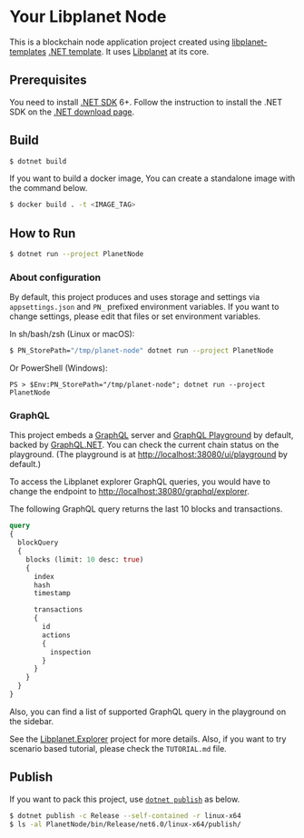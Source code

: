 Your Libplanet Node
===================

This is a blockchain node application project created using
[libplanet-templates] [.NET template].
It uses [Libplanet] at its core.

[libplanet-templates]: https://github.com/planetarium/libplanet-templates
[.NET template]: https://github.com/dotnet/templating/
[Libplanet]: https://libplanet.io/

Prerequisites
-------------

You need to install [.NET SDK] 6+. Follow the instruction to install
the .NET SDK on the [.NET download page][1].

[.NET SDK]: https://docs.microsoft.com/dotnet/core/sdk
[1]: https://dotnet.microsoft.com/download


Build
-----

```bash
$ dotnet build
```

If you want to build a docker image, You can create a standalone image
with the command below.
```bash
$ docker build . -t <IMAGE_TAG>
```

How to Run
----------

```bash
$ dotnet run --project PlanetNode
```

### About configuration
By default, this project produces and uses storage and settings via
`appsettings.json` and `PN_` prefixed environment variables. If you want to
change settings, please edit that files or set environment variables.

In sh/bash/zsh (Linux or macOS):

```sh
$ PN_StorePath="/tmp/planet-node" dotnet run --project PlanetNode
```

Or PowerShell (Windows):

```pwsh
PS > $Env:PN_StorePath="/tmp/planet-node"; dotnet run --project PlanetNode
```

### GraphQL
This project embeds a [GraphQL] server and [GraphQL Playground] by default,
backed by [GraphQL.NET]. You can check the current chain status on the
playground. (The playground is at <http://localhost:38080/ui/playground> by
default.)

To access the Libplanet explorer GraphQL queries, you would have to change the
endpoint to <http://localhost:38080/graphql/explorer>.

The following GraphQL query returns the last 10 blocks and transactions.

```graphql
query
{
  blockQuery
  {
    blocks (limit: 10 desc: true)
    {
      index
      hash
      timestamp

      transactions
      {
        id
        actions
        {
          inspection
        }
      }
    }
  }
}
```

Also, you can find a list of supported GraphQL query in the playground on the
sidebar.

See the [Libplanet.Explorer] project for more details.
Also, if you want to try scenario based tutorial, please check the
`TUTORIAL.md` file.

Publish
-------

If you want to pack this project, use [`dotnet publish`][dotnet publish] as below.

```bash
$ dotnet publish -c Release --self-contained -r linux-x64
$ ls -al PlanetNode/bin/Release/net6.0/linux-x64/publish/
```

[dotnet publish]: https://docs.microsoft.com/en-US/dotnet/core/tools/dotnet-publish

[GraphQL]: https://graphql.org/
[GraphQL Playground]: https://github.com/graphql/graphql-playground
[GraphQL.NET]: https://graphql-dotnet.github.io/
[Libplanet.Explorer]: https://github.com/planetarium/libplanet/tree/main/Libplanet.Explorer

